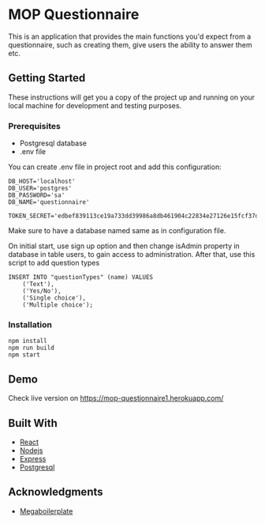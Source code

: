 # MOP Questionnaire

This is an application that provides the main functions you'd expect from a questionnaire, such as creating them, give users the ability to answer them etc.

## Getting Started

These instructions will get you a copy of the project up and running on your local machine for development and testing purposes.

### Prerequisites

- Postgresql database
- .env file 

You can create .env file in project root and add this configuration:
```
DB_HOST='localhost'
DB_USER='postgres'
DB_PASSWORD='sa'
DB_NAME='questionnaire'

TOKEN_SECRET='edbef839113ce19a733dd39986a8db461904c22834e27126e15fcf37d8cf4e39'
```
Make sure to have a database named same as in configuration file. 

On initial start, use sign up option and then change isAdmin property in database in table users, to gain access to administration. After that, use this script to add question types

```
INSERT INTO "questionTypes" (name) VALUES
    ('Text'),
    ('Yes/No'),
	('Single choice'),
    ('Multiple choice');
```

### Installation


```
npm install
npm run build
npm start
```

## Demo

Check live version on https://mop-questionnaire1.herokuapp.com/


## Built With

* [React](https://reactjs.org/)
* [Nodejs](https://nodejs.org/en/)
* [Express](https://expressjs.com/)
* [Postgresql](https://www.postgresql.org/)


## Acknowledgments

* [Megaboilerplate](http://megaboilerplate.com/)